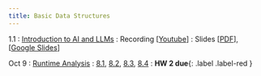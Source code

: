 ```yaml
---
title: Basic Data Structures
---
```


1.1
: [Introduction to AI and LLMs](#)
  : Recording [[Youtube](https://youtu.be/MerY9DBSMp8?si=7_MITs2skLzuTYF4)]
  : Slides [[PDF](https://drive.google.com/file/d/1Towp2NPGCRBmYNGFYb7WvUMFR4XSnGht/view?usp=drive_link)], [[Google Slides](https://docs.google.com/presentation/d/1ZpBJXuuIH_cJbQUXLA4gppgVI6HJbEdOLKQMTkw1Rnw/edit?usp=drive_link)]

Oct 9
: [Runtime Analysis](#)
  : [8.1](#), [8.2](#), [8.3](#), [8.4](#)
: **HW 2 due**{: .label .label-red }

